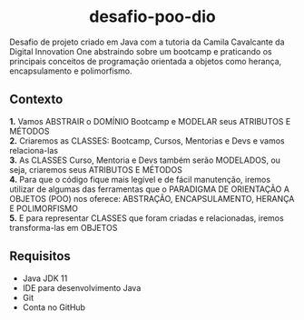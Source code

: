 <h1 align="center">
   desafio-poo-dio
</h1>


Desafio de projeto criado em Java com a tutoria da Camila Cavalcante da Digital Innovation One abstraindo sobre um bootcamp e praticando os principais conceitos de programação orientada a objetos como herança, encapsulamento e polimorfismo.   

## Contexto   

<p>
<strong>	1.</strong> Vamos ABSTRAIR o DOMÍNIO Bootcamp e MODELAR seus ATRIBUTOS E MÉTODOS <br>
<strong>	2.</strong> Criaremos as CLASSES: Bootcamp, Cursos, Mentorias e Devs e vamos relaciona-las <br>
<strong>	3.</strong> As CLASSES Curso, Mentoria e Devs também serão MODELADOS, ou seja, criaremos seus ATRIBUTOS E MÉTODOS <br> 
<strong>	4.</strong> Para que o código fique mais legível e de fácil manutenção, iremos utilizar de algumas das ferramentas que o PARADIGMA DE ORIENTAÇÃO A OBJETOS (POO) nos oferece: ABSTRAÇÃO, ENCAPSULAMENTO, HERANÇA E POLIMORFISMO <br>
<strong>	5.</strong> E para representar CLASSES que foram criadas e relacionadas, iremos transforma-las em OBJETOS<br>
</p>

<h2>Requisitos</h2>



- Java JDK 11<br>
- IDE para desenvolvimento Java<br>
- Git<br>
- Conta no GitHub<br>









